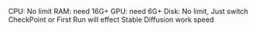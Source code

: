 CPU: No limit
RAM: need 16G+
GPU: need 6G+
Disk: No limit, Just switch CheckPoint or First Run will effect Stable Diffusion work speed